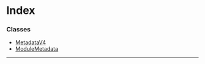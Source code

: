

# Index

### Classes

* [MetadataV4](../classes/_metadata_v4_metadata_.metadatav4.md)
* [ModuleMetadata](../classes/_metadata_v4_metadata_.modulemetadata.md)

---

